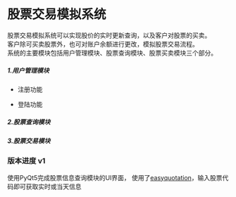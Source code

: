 # 股票交易模拟系统

股票交易模拟系统可以实现股价的实时更新查询，以及客户对股票的买卖。<br>客户除可买卖股票外，也可对账户余额进行更改，模拟股票交易流程。<br>系统的主要模块包括用户管理模块、股票查询模块、股票买卖模块三个部分。

##### 1.用户管理模块 

* 注册功能  

* 登陆功能  

##### 2.股票查询模块 
##### 3.股票交易模块 


### 版本进度 v1
使用PyQt5完成股票信息查询模块的UI界面， 使用了[easyquotation](https://github.com/shidenggui/easyquotation)，输入股票代码即可获取实时或当天信息